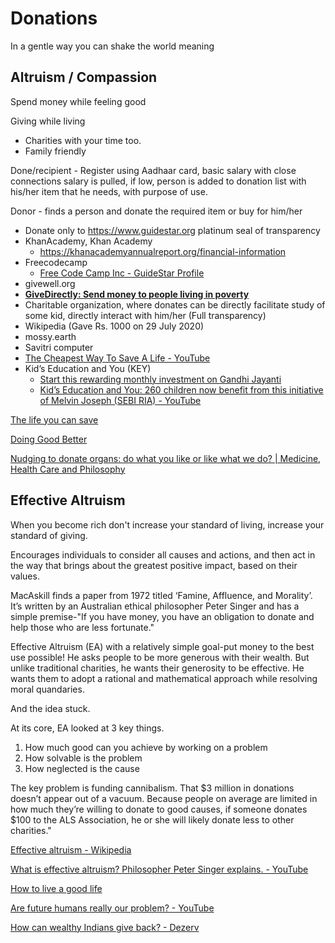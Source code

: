 # Donations

In a gentle way you can shake the world meaning

## Altruism / Compassion

Spend money while feeling good

Giving while living

- Charities with your time too.
- Family friendly

Done/recipient - Register using Aadhaar card, basic salary with close connections salary is pulled, if low, person is added to donation list with his/her item that he needs, with purpose of use.

Donor - finds a person and donate the required item or buy for him/her

- Donate only to https://www.guidestar.org platinum seal of transparency
- KhanAcademy, Khan Academy
    - https://khanacademyannualreport.org/financial-information
- Freecodecamp
    - [Free Code Camp Inc - GuideStar Profile](https://www.guidestar.org/profile/82-0779546)
- givewell.org
- **[GiveDirectly: Send money to people living in poverty](https://www.givedirectly.org/)**
- Charitable organization, where donates can be directly facilitate study of some kid, directly interact with him/her (Full transparency)
- Wikipedia (Gave Rs. 1000 on 29 July 2020)
- mossy.earth
- Savitri computer
- [The Cheapest Way To Save A Life - YouTube](https://www.youtube.com/watch?v=utUCsruUSoE)
- Kid’s Education and You (KEY)
	- [Start this rewarding monthly investment on Gandhi Jayanti](https://freefincal.com/start-this-rewarding-monthly-investment-on-gandhi-jayanti/)
	- [Kid’s Education and You: 260 children now benefit from this initiative of Melvin Joseph (SEBI RIA) - YouTube](https://www.youtube.com/watch?v=vgBpQI0Dvrg)

[The life you can save](../../book-summaries/the-life-you-can-save)

[Doing Good Better](../../book-summaries/doing-good-better)

[Nudging to donate organs: do what you like or like what we do? | Medicine, Health Care and Philosophy](https://link.springer.com/article/10.1007/s11019-021-10007-6)

## Effective Altruism

When you become rich don't increase your standard of living, increase your standard of giving.

Encourages individuals to consider all causes and actions, and then act in the way that brings about the greatest positive impact, based on their values.

MacAskill finds a paper from 1972 titled ‘Famine, Affluence, and Morality’. It’s written by an Australian ethical philosopher Peter Singer and has a simple premise-"If you have money, you have an obligation to donate and help those who are less fortunate."

Effective Altruism (EA) with a relatively simple goal-put money to the best use possible! He asks people to be more generous with their wealth. But unlike traditional charities, he wants their generosity to be effective. He wants them to adopt a rational and mathematical approach while resolving moral quandaries.

And the idea stuck.

At its core, EA looked at 3 key things.

1. How much good can you achieve by working on a problem
2. How solvable is the problem
3. How neglected is the cause

The key problem is funding cannibalism. That $3 million in donations doesn’t appear out of a vacuum. Because people on average are limited in how much they’re willing to donate to good causes, if someone donates $100 to the ALS Association, he or she will likely donate less to other charities."

[Effective altruism - Wikipedia](https://en.wikipedia.org/wiki/Effective_altruism)

[What is effective altruism? Philosopher Peter Singer explains. - YouTube](https://youtu.be/TdXKak-k6zw?si=0hkt0vT381d84_MK)

[How to live a good life](../../book-summaries/how-to-live-a-good-life.md)

[Are future humans really our problem? - YouTube](https://www.youtube.com/watch?v=FQss1IH3MFA)

[How can wealthy Indians give back? - Dezerv](https://www.dezerv.in/blog/how-can-wealthy-indians-give-back/)
